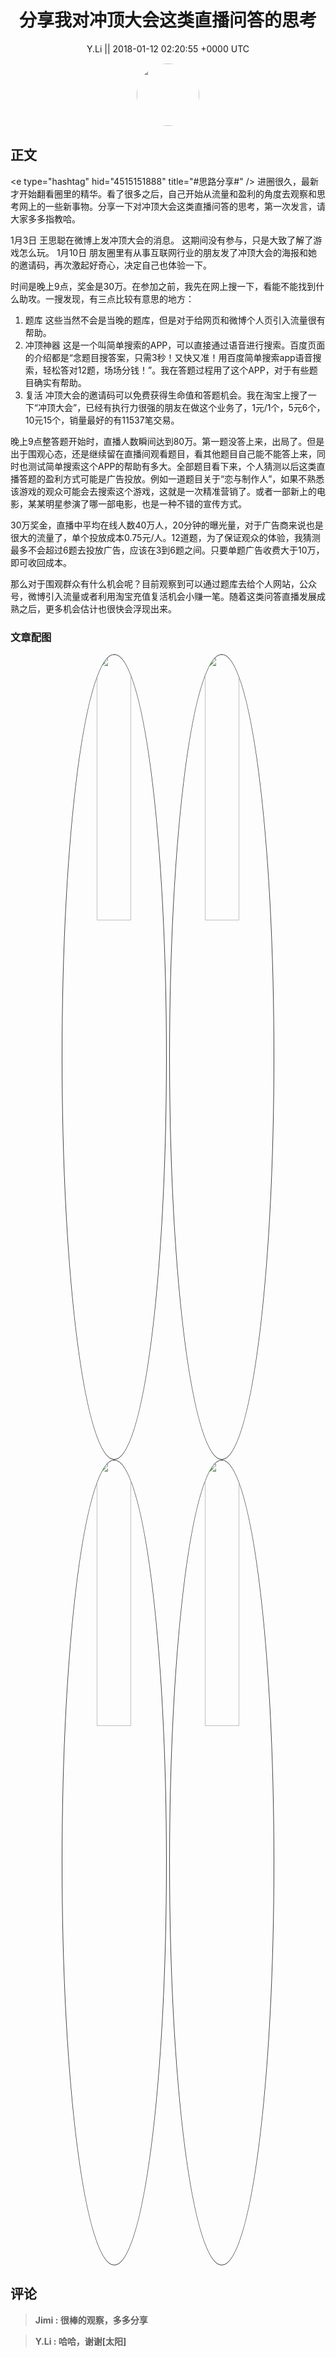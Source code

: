 <h1 align="center">分享我对冲顶大会这类直播问答的思考</h1>




<p align="center">
    <a>Y.Li || 2018-01-12 02:20:55 &#43;0000 UTC</a>
</p>

<div align="center">
    <img src="https://images.zsxq.com/Fj8xT-F0lQSbzP6EPLKczwFpkq8y?e=1590940799&amp;token=kIxbL07-8jAj8w1n4s9zv64FuZZNEATmlU_Vm6zD:APWL02_kGDHttt6NiG8OnhL49Ow=" width="100" height="100" style="border:1px solid;border-radius:50%; color:#ffffff"/>
</div>




## 正文

<div>
&lt;e type=&#34;hashtag&#34; hid=&#34;4515151888&#34; title=&#34;#思路分享#&#34; /&gt; 进圈很久，最新才开始翻看圈里的精华。看了很多之后，自己开始从流量和盈利的角度去观察和思考网上的一些新事物。分享一下对冲顶大会这类直播问答的思考，第一次发言，请大家多多指教哈。

1月3日 王思聪在微博上发冲顶大会的消息。
这期间没有参与，只是大致了解了游戏怎么玩。
1月10日 朋友圈里有从事互联网行业的朋友发了冲顶大会的海报和她的邀请码，再次激起好奇心，决定自己也体验一下。

时间是晚上9点，奖金是30万。在参加之前，我先在网上搜一下，看能不能找到什么助攻。一搜发现，有三点比较有意思的地方：
1.	题库 这些当然不会是当晚的题库，但是对于给网页和微博个人页引入流量很有帮助。
2.	冲顶神器 这是一个叫简单搜索的APP，可以直接通过语音进行搜索。百度页面的介绍都是“念题目搜答案，只需3秒！又快又准！用百度简单搜索app语音搜索，轻松答对12题，场场分钱！”。我在答题过程用了这个APP，对于有些题目确实有帮助。
3.	复活 冲顶大会的邀请码可以免费获得生命值和答题机会。我在淘宝上搜了一下“冲顶大会”，已经有执行力很强的朋友在做这个业务了，1元/1个，5元6个，10元15个，销量最好的有11537笔交易。

晚上9点整答题开始时，直播人数瞬间达到80万。第一题没答上来，出局了。但是出于围观心态，还是继续留在直播间观看题目，看其他题目自己能不能答上来，同时也测试简单搜索这个APP的帮助有多大。全部题目看下来，个人猜测以后这类直播答题的盈利方式可能是广告投放。例如一道题目关于“恋与制作人”，如果不熟悉该游戏的观众可能会去搜索这个游戏，这就是一次精准营销了。或者一部新上的电影，某某明星参演了哪一部电影，也是一种不错的宣传方式。

30万奖金，直播中平均在线人数40万人，20分钟的曝光量，对于广告商来说也是很大的流量了，单个投放成本0.75元/人。12道题，为了保证观众的体验，我猜测最多不会超过6题去投放广告，应该在3到6题之间。只要单题广告收费大于10万，即可收回成本。

那么对于围观群众有什么机会呢？目前观察到可以通过题库去给个人网站，公众号，微博引入流量或者利用淘宝充值复活机会小赚一笔。随着这类问答直播发展成熟之后，更多机会估计也很快会浮现出来。
</div>

### 文章配图

<div class="image" align="center">

<img src="https://images.zsxq.com/FtEq6aZhRQ8hbWXw9qRFYRrpD2Pn?imageMogr2/auto-orient/thumbnail/800x/format/jpg/blur/1x0/quality/75&amp;e=1590940799&amp;token=kIxbL07-8jAj8w1n4s9zv64FuZZNEATmlU_Vm6zD:_4KRmXVceHJ43O2IEUvuj7gNVB4=" width="33%" height="33%" style="border:1px solid;border-radius:50%; color:#3c3f41"/>

<img src="https://images.zsxq.com/FlJJ0oF3xWpdywxG4kDu17sto19j?imageMogr2/auto-orient/thumbnail/800x/format/jpg/blur/1x0/quality/75&amp;e=1590940799&amp;token=kIxbL07-8jAj8w1n4s9zv64FuZZNEATmlU_Vm6zD:Dd4iHNuogjL5LpBQaHrYtfR7jRM=" width="33%" height="33%" style="border:1px solid;border-radius:50%; color:#3c3f41"/>

<img src="https://images.zsxq.com/Fn7FJrDnstsDlrZArwG4HqhxZ7AN?imageMogr2/auto-orient/thumbnail/800x/format/jpg/blur/1x0/quality/75&amp;e=1590940799&amp;token=kIxbL07-8jAj8w1n4s9zv64FuZZNEATmlU_Vm6zD:kA-3EPR8ECe78TfEtJJQ2muxN0w=" width="33%" height="33%" style="border:1px solid;border-radius:50%; color:#3c3f41"/>

<img src="https://images.zsxq.com/FpbljszsT_J1Lrb8FUmBWN0oR7AZ?imageMogr2/auto-orient/thumbnail/800x/format/jpg/blur/1x0/quality/75&amp;e=1590940799&amp;token=kIxbL07-8jAj8w1n4s9zv64FuZZNEATmlU_Vm6zD:bc7vPhIsUDcvYoB4ELJUyKtKm84=" width="33%" height="33%" style="border:1px solid;border-radius:50%; color:#3c3f41"/>

</div>


## 评论

<div align="left">
<div>

<blockquote >
<span> <strong>Jimi : 很棒的观察，多多分享 </strong></span>
</blockquote>

<blockquote >
<span> <strong>Y.Li : 哈哈，谢谢[太阳] </strong></span>
</blockquote>

</div>
</div>